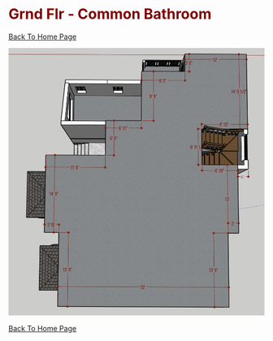 
# <font color="Maroon"> Grnd Flr - Common Bathroom </font>

[Back To Home Page](../)

![roof_dimensions](roof_dimensions.jpg)


[Back To Home Page](../)